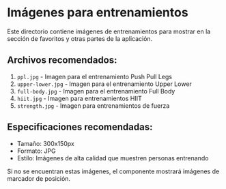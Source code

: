 # Imágenes para entrenamientos

Este directorio contiene imágenes de entrenamientos para mostrar en la sección de favoritos y otras partes de la aplicación.

## Archivos recomendados:

1. `ppl.jpg` - Imagen para el entrenamiento Push Pull Legs
2. `upper-lower.jpg` - Imagen para el entrenamiento Upper Lower
3. `full-body.jpg` - Imagen para el entrenamiento Full Body
4. `hiit.jpg` - Imagen para entrenamientos HIIT
5. `strength.jpg` - Imagen para entrenamientos de fuerza

## Especificaciones recomendadas:

- Tamaño: 300x150px
- Formato: JPG
- Estilo: Imágenes de alta calidad que muestren personas entrenando

Si no se encuentran estas imágenes, el componente mostrará imágenes de marcador de posición.
